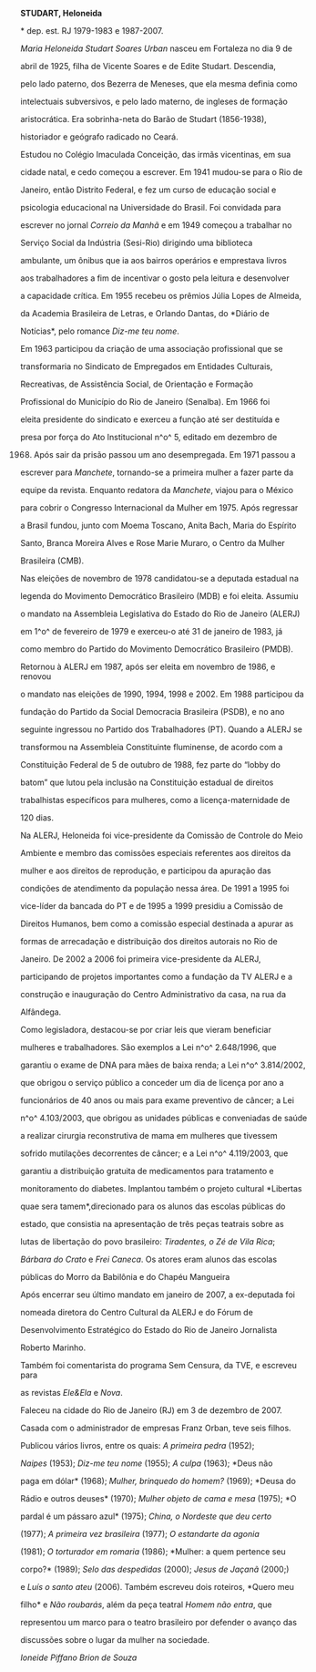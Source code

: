 **STUDART, Heloneida**



\* dep. est. RJ 1979-1983 e 1987-2007.



*Maria Heloneida Studart Soares Urban* nasceu em Fortaleza no dia 9 de

abril de 1925, filha de Vicente Soares e de Edite Studart. Descendia,

pelo lado paterno, dos Bezerra de Meneses, que ela mesma definia como

intelectuais subversivos, e pelo lado materno, de ingleses de formação

aristocrática. Era sobrinha-neta do Barão de Studart (1856-1938),

historiador e geógrafo radicado no Ceará.



Estudou no Colégio Imaculada Conceição, das irmãs vicentinas, em sua

cidade natal, e cedo começou a escrever. Em 1941 mudou-se para o Rio de

Janeiro, então Distrito Federal, e fez um curso de educação social e

psicologia educacional na Universidade do Brasil. Foi convidada para

escrever no jornal *Correio da Manhã* e em 1949 começou a trabalhar no

Serviço Social da Indústria (Sesi-Rio) dirigindo uma biblioteca

ambulante, um ônibus que ia aos bairros operários e emprestava livros

aos trabalhadores a fim de incentivar o gosto pela leitura e desenvolver

a capacidade crítica. Em 1955 recebeu os prêmios Júlia Lopes de Almeida,

da Academia Brasileira de Letras, e Orlando Dantas, do *Diário de

Notícias*, pelo romance *Diz-me teu nome*.



Em 1963 participou da criação de uma associação profissional que se

transformaria no Sindicato de Empregados em Entidades Culturais,

Recreativas, de Assistência Social, de Orientação e Formação

Profissional do Município do Rio de Janeiro (Senalba). Em 1966 foi

eleita presidente do sindicato e exerceu a função até ser destituída e

presa por força do Ato Institucional n^o^ 5, editado em dezembro de

1968. Após sair da prisão passou um ano desempregada. Em 1971 passou a

escrever para *Manchete*, tornando-se a primeira mulher a fazer parte da

equipe da revista. Enquanto redatora da *Manchete*, viajou para o México

para cobrir o Congresso Internacional da Mulher em 1975. Após regressar

a Brasil fundou, junto com Moema Toscano, Anita Bach, Maria do Espírito

Santo, Branca Moreira Alves e Rose Marie Muraro, o Centro da Mulher

Brasileira (CMB).



Nas eleições de novembro de 1978 candidatou-se a deputada estadual na

legenda do Movimento Democrático Brasileiro (MDB) e foi eleita. Assumiu

o mandato na Assembleia Legislativa do Estado do Rio de Janeiro (ALERJ)

em 1^o^ de fevereiro de 1979 e exerceu-o até 31 de janeiro de 1983, já

como membro do Partido do Movimento Democrático Brasileiro (PMDB).

Retornou à ALERJ em 1987, após ser eleita em novembro de 1986, e renovou

o mandato nas eleições de 1990, 1994, 1998 e 2002. Em 1988 participou da

fundação do Partido da Social Democracia Brasileira (PSDB), e no ano

seguinte ingressou no Partido dos Trabalhadores (PT). Quando a ALERJ se

transformou na Assembleia Constituinte fluminense, de acordo com a

Constituição Federal de 5 de outubro de 1988, fez parte do “lobby do

batom” que lutou pela inclusão na Constituição estadual de direitos

trabalhistas específicos para mulheres, como a licença-maternidade de

120 dias.



Na ALERJ, Heloneida foi vice-presidente da Comissão de Controle do Meio

Ambiente e membro das comissões especiais referentes aos direitos da

mulher e aos direitos de reprodução, e participou da apuração das

condições de atendimento da população nessa área. De 1991 a 1995 foi

vice-líder da bancada do PT e de 1995 a 1999 presidiu a Comissão de

Direitos Humanos, bem como a comissão especial destinada a apurar as

formas de arrecadação e distribuição dos direitos autorais no Rio de

Janeiro. De 2002 a 2006 foi primeira vice-presidente da ALERJ,

participando de projetos importantes como a fundação da TV ALERJ e a

construção e inauguração do Centro Administrativo da casa, na rua da

Alfândega.



Como legisladora, destacou-se por criar leis que vieram beneficiar

mulheres e trabalhadores. São exemplos a Lei n^o^ 2.648/1996, que

garantiu o exame de DNA para mães de baixa renda; a Lei n^o^ 3.814/2002,

que obrigou o serviço público a conceder um dia de licença por ano a

funcionários de 40 anos ou mais para exame preventivo de câncer; a Lei

n^o^ 4.103/2003, que obrigou as unidades públicas e conveniadas de saúde

a realizar cirurgia reconstrutiva de mama em mulheres que tivessem

sofrido mutilações decorrentes de câncer; e a Lei n^o^ 4.119/2003, que

garantiu a distribuição gratuita de medicamentos para tratamento e

monitoramento do diabetes. Implantou também o projeto cultural *Libertas

quae sera tamem*,direcionado para os alunos das escolas públicas do

estado, que consistia na apresentação de três peças teatrais sobre as

lutas de libertação do povo brasileiro: *Tiradentes, o Zé de Vila Rica*;

*Bárbara do Crato* e *Frei Caneca*. Os atores eram alunos das escolas

públicas do Morro da Babilônia e do Chapéu Mangueira



Após encerrar seu último mandato em janeiro de 2007, a ex-deputada foi

nomeada diretora do Centro Cultural da ALERJ e do Fórum de

Desenvolvimento Estratégico do Estado do Rio de Janeiro Jornalista

Roberto Marinho.



Também foi comentarista do programa Sem Censura, da TVE, e escreveu para

as revistas *Ele&Ela* e *Nova*.



Faleceu na cidade do Rio de Janeiro (RJ) em 3 de dezembro de 2007.



Casada com o administrador de empresas Franz Orban, teve seis filhos.



Publicou vários livros, entre os quais: *A primeira pedra* (1952);

*Naipes* (1953); *Diz-me teu nome* (1955); *A culpa* (1963); *Deus não

paga em dólar* (1968); *Mulher, brinquedo do homem?* (1969); *Deusa do

Rádio e outros deuses* (1970); *Mulher objeto de cama e mesa* (1975); *O

pardal é um pássaro azul* (1975); *China, o Nordeste que deu certo*

(1977); *A primeira vez brasileira* (1977); *O estandarte da agonia*

(1981); *O torturador em romaria* (1986); *Mulher: a quem pertence seu

corpo?* (1989); *Selo das despedidas* (2000); *Jesus de Jaçanã* (2000;)

e *Luís o santo ateu* (2006). Também escreveu dois roteiros, *Quero meu

filho* e *Não roubarás*, além da peça teatral *Homem não entra*, que

representou um marco para o teatro brasileiro por defender o avanço das

discussões sobre o lugar da mulher na sociedade.



*Ioneide Piffano Brion de Souza*



